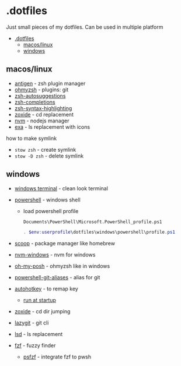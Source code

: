 # .dotfiles

Just small pieces of my dotfiles. Can be used in multiple platform

- [.dotfiles](#dotfiles)
  - [macos/linux](#macoslinux)
  - [windows](#windows)

## macos/linux

- [antigen](https://github.com/zsh-users/antigen) - zsh plugin manager
- [ohmyzsh](https://github.com/ohmyzsh/ohmyzsh) - plugins: git
- [zsh-autosuggestions](https://github.com/zsh-users/zsh-autosuggestions)
- [zsh-completions](https://github.com/zsh-users/zsh-completions)
- [zsh-syntax-highlighting](https://github.com/zsh-users/zsh-syntax-highlighting)
- [zoxide](https://github.com/ajeetdsouza/zoxide) - cd replacement
- [nvm](https://github.com/nvm-sh/nvm) - nodejs manager
- [exa](https://github.com/ogham/exa) - ls replacement with icons

how to make symlink

- `stow zsh` - create symlink
- `stow -D zsh` - delete symlink

## windows

- [windows terminal](https://docs.microsoft.com/en-us/windows/terminal/install) - clean look terminal
- [powershell](https://github.com/PowerShell/PowerShell) - windows shell
  - load powershell profile

    ```bash
    Documents\PowerShell\Microsoft.PowerShell_profile.ps1
    ```

    ```powershell
    . $env:userprofile\dotfiles\windows\powershell\profile.ps1
    ```

- [scoop](https://github.com/ScoopInstaller/Scoop) - package manager like homebrew
- [nvm-windows](https://github.com/coreybutler/nvm-windows) - nvm for windows
- [oh-my-posh](https://ohmyposh.dev/docs/windows) - ohmyzsh like in windows
- [powershell-git-aliases](https://github.com/gluons/powershell-git-aliases) - alias for git
- [autohotkey](https://github.com/Lexikos/AutoHotkey_L) - to remap key
  - [run at startup](https://www.autohotkey.com/docs/FAQ.htm#Startup)
- [zoxide](https://github.com/ajeetdsouza/zoxide#installation) - cd dir jumping
- [lazygit](https://github.com/jesseduffield/lazygit) - git cli
- [lsd](https://github.com/Peltoche/lsd) - ls replacement
- [fzf](https://github.com/junegunn/fzf) - fuzzy finder
  - [psfzf](https://github.com/kelleyma49/PSFzf) - integrate fzf to pwsh
